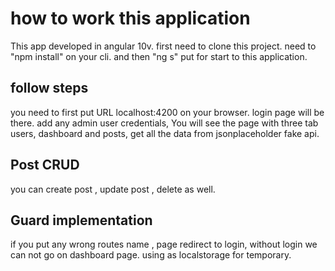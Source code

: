 # how to work this application
This app developed in angular 10v.
first need to clone this project. need to "npm install" on your cli.
and then "ng s" put for start to this application.

## follow steps
you need to first put URL localhost:4200 on your browser. login page will be there. add any admin user credentials,
You will see the page with three tab users, dashboard and posts,
get all the data from jsonplaceholder fake api.

## Post CRUD
you can create post , update post , delete as well.

## Guard implementation 
if you put any wrong routes name , page redirect to login, 
without login we can not go on dashboard page. using as localstorage for temporary.
